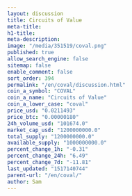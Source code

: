 ```yaml
---
layout: discussion
title: Circuits of Value
meta-title: 
h1-title: 
meta-description: 
image: "/media/351519/coval.png"
published: true
allow_search_engine: false
sitemap: false
enable_comment: false
sort_order: 394
permalink: "/en/coval/discussion.html"
coin_a_symbol: "COVAL"
coin_a_name: "Circuits of Value"
coin_a_lower_case: "coval"
price_usd: "0.0211493"
price_btc: "0.00000180"
24h_volume_usd: "101674.0"
market_cap_usd: "1200000000.0"
total_supply: "1200000000.0"
available_supply: "1000000000.0"
percent_change_1h: "-0.31"
percent_change_24h: "6.49"
percent_change_7d: "-11.81"
last_updated: "1517140744"
parent-url: "/en/coval/"
author: Sam
---
```


